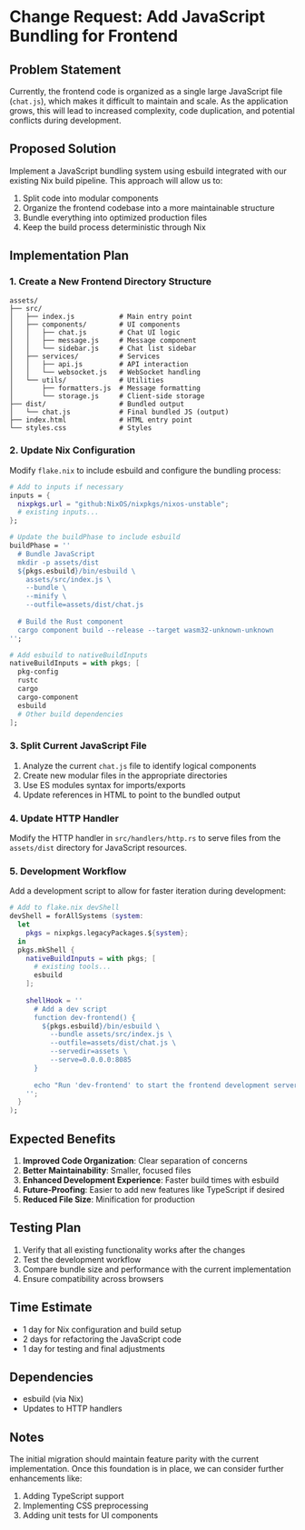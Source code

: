 # Change Request: Add JavaScript Bundling for Frontend

## Problem Statement

Currently, the frontend code is organized as a single large JavaScript file (`chat.js`), which makes it difficult to maintain and scale. As the application grows, this will lead to increased complexity, code duplication, and potential conflicts during development.

## Proposed Solution

Implement a JavaScript bundling system using esbuild integrated with our existing Nix build pipeline. This approach will allow us to:

1. Split code into modular components
2. Organize the frontend codebase into a more maintainable structure
3. Bundle everything into optimized production files
4. Keep the build process deterministic through Nix

## Implementation Plan

### 1. Create a New Frontend Directory Structure

```
assets/
├── src/
│   ├── index.js           # Main entry point
│   ├── components/        # UI components
│   │   ├── chat.js        # Chat UI logic
│   │   ├── message.js     # Message component
│   │   └── sidebar.js     # Chat list sidebar
│   ├── services/          # Services
│   │   ├── api.js         # API interaction
│   │   └── websocket.js   # WebSocket handling
│   └── utils/             # Utilities
│       ├── formatters.js  # Message formatting
│       └── storage.js     # Client-side storage
├── dist/                  # Bundled output
│   └── chat.js            # Final bundled JS (output)
├── index.html             # HTML entry point
└── styles.css             # Styles
```

### 2. Update Nix Configuration

Modify `flake.nix` to include esbuild and configure the bundling process:

```nix
# Add to inputs if necessary
inputs = {
  nixpkgs.url = "github:NixOS/nixpkgs/nixos-unstable";
  # existing inputs...
};

# Update the buildPhase to include esbuild
buildPhase = ''
  # Bundle JavaScript
  mkdir -p assets/dist
  ${pkgs.esbuild}/bin/esbuild \
    assets/src/index.js \
    --bundle \
    --minify \
    --outfile=assets/dist/chat.js
    
  # Build the Rust component
  cargo component build --release --target wasm32-unknown-unknown
'';

# Add esbuild to nativeBuildInputs
nativeBuildInputs = with pkgs; [
  pkg-config
  rustc
  cargo
  cargo-component
  esbuild
  # Other build dependencies
];
```

### 3. Split Current JavaScript File

1. Analyze the current `chat.js` file to identify logical components
2. Create new modular files in the appropriate directories
3. Use ES modules syntax for imports/exports
4. Update references in HTML to point to the bundled output

### 4. Update HTTP Handler

Modify the HTTP handler in `src/handlers/http.rs` to serve files from the `assets/dist` directory for JavaScript resources.

### 5. Development Workflow

Add a development script to allow for faster iteration during development:

```nix
# Add to flake.nix devShell
devShell = forAllSystems (system:
  let
    pkgs = nixpkgs.legacyPackages.${system};
  in
  pkgs.mkShell {
    nativeBuildInputs = with pkgs; [
      # existing tools...
      esbuild
    ];
    
    shellHook = ''
      # Add a dev script
      function dev-frontend() {
        ${pkgs.esbuild}/bin/esbuild \
          --bundle assets/src/index.js \
          --outfile=assets/dist/chat.js \
          --servedir=assets \
          --serve=0.0.0.0:8085
      }
      
      echo "Run 'dev-frontend' to start the frontend development server"
    '';
  }
);
```

## Expected Benefits

1. **Improved Code Organization**: Clear separation of concerns
2. **Better Maintainability**: Smaller, focused files
3. **Enhanced Development Experience**: Faster build times with esbuild
4. **Future-Proofing**: Easier to add new features like TypeScript if desired
5. **Reduced File Size**: Minification for production

## Testing Plan

1. Verify that all existing functionality works after the changes
2. Test the development workflow
3. Compare bundle size and performance with the current implementation
4. Ensure compatibility across browsers

## Time Estimate

- 1 day for Nix configuration and build setup
- 2 days for refactoring the JavaScript code
- 1 day for testing and final adjustments

## Dependencies

- esbuild (via Nix)
- Updates to HTTP handlers

## Notes

The initial migration should maintain feature parity with the current implementation. Once this foundation is in place, we can consider further enhancements like:

1. Adding TypeScript support
2. Implementing CSS preprocessing
3. Adding unit tests for UI components

